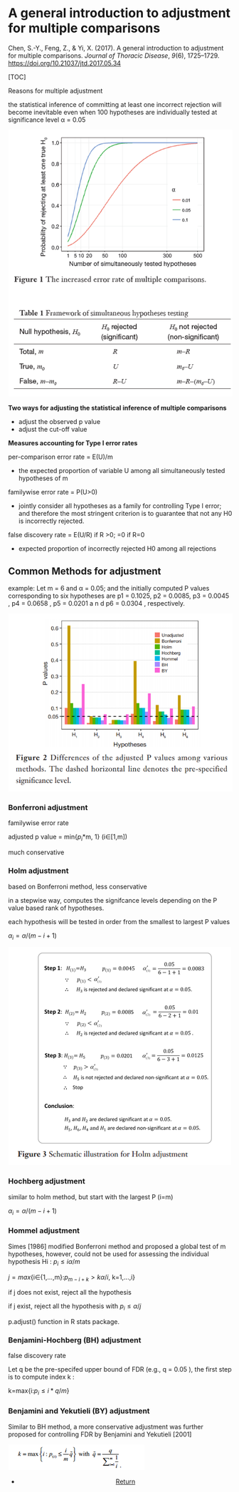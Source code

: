 # A general introduction to adjustment for multiple comparisons

Chen, S.-Y., Feng, Z., & Yi, X. (2017). A general introduction to adjustment for multiple comparisons. *Journal of Thoracic Disease*, *9*(6), 1725–1729. https://doi.org/10.21037/jtd.2017.05.34

[TOC]

Reasons for multiple adjustment

the statistical inference of committing at least one incorrect rejection will become inevitable even when 100 hypotheses are individually tested at significance level α = 0.05

![](fig/201205_1.png)



**Two ways for adjusting the statistical inference of multiple comparisons**

- adjust the observed p value
- adjust the cut-off value



**Measures accounting for Type I error rates**

per-comparison error rate  = E(U)/m 

- the expected proportion of variable U among all simultaneously tested hypotheses of m 

familywise error rate  = P(U>0)

- jointly consider all hypotheses as a family for controlling Type I error; and therefore the most stringent criterion
  is to guarantee that not any H0 is incorrectly rejected. 

false discovery rate  = E(U/R) if R >0; =0 if R=0

- expected proportion of incorrectly rejected H0 among all rejections 



## Common Methods for adjustment

example: Let m = 6 and α = 0.05; and the initially computed P values corresponding to six hypotheses are p1 = 0.1025, p2 = 0.0085, p3 = 0.0045 , p4 = 0.0658 , p5 = 0.0201 a n d p6 = 0.0304 , respectively. 

![](fig/201205_2.png)

### Bonferroni adjustment 

familywise error rate

adjusted p value = min{$p_i$*m, 1} (i∈[1,m])

much conservative 

### Holm adjustment

based on Bonferroni method, less conservative

in a stepwise way, computes the signifcance levels depending on the P value based rank of hypotheses.

each hypothesis will be tested in order from the smallest to largest P values   

$\alpha_i =\alpha/(m-i+1)$

![](fig/201205_3.png)

### Hochberg adjustment

similar to holm method, but start with the largest P (i=m)

$\alpha_i =\alpha/(m-i+1)$

### Hommel adjustment

Simes [1986] modified Bonferroni method and proposed a global test of m hypotheses, however, could not be
used for assessing the individual hypothesis Hi : $p_i≤i\alpha/m$

$j=max${i∈{1,...,m}:$p_{m-i+k}>k\alpha/i$, k=1,...,i}

if j does not exist, reject all the hypothesis

if j exist, reject all the hypothesis with $p_i≤\alpha/j$

p.adjust() function in R stats package. 

### Benjamini-Hochberg (BH) adjustment 

false discovery rate

Let q be the pre-specifed upper bound of FDR (e.g., q = 0.05 ), the first step is to compute index k : 

k=max{i:$p_i≤i*q/m$}

### Benjamini and Yekutieli (BY) adjustment 

Similar to BH method, a more conservative adjustment was further proposed for controlling FDR by Benjamini
and Yekutieli [2001] 

![](fig/201205_4.png)







<center>
<ul class="actions">
<li><a href="https://www.lijinzhang.xyz/blog_200520_summary.html" class="button">Return</a></li>
</ul>			
</center>
